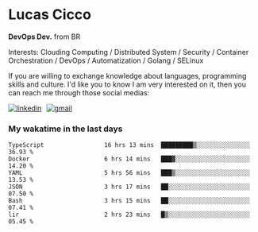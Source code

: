 # Lucas Cicco

**DevOps Dev.** from BR

Interests: Clouding Computing / Distributed System / Security / Container Orchestration / DevOps / Automatization / Golang / SELinux

If you are willing to exchange knowledge about languages, programming skills and culture. I'd like you to know I am very interested on it, then you can reach me through those social medias:

<div style="display: flex; align-items: center; gap: 10px;">
  <a href="https://www.linkedin.com/in/lucas-vitor-de-cicco" target="_blank">
    <img
      src="https://img.shields.io/badge/-LinkedIn-%230077B5?style=for-the-badge&logo=linkedin&logoColor=white"
      alt="linkedin"
      target="_blank" 
    />
  </a>
  <a href="mailto:lucasvitorx1@gmail.com">
      <img
        src="https://img.shields.io/badge/-Gmail-%23333?style=for-the-badge&logo=gmail&logoColor=white"
        alt="gmail"
        target="_blank"
      />
  </a>
</div>

### My wakatime in the last days

<!--START_SECTION:waka-->

```text
TypeScript                 16 hrs 13 mins  █████████▒░░░░░░░░░░░░░░░   36.93 %
Docker                     6 hrs 14 mins   ███▓░░░░░░░░░░░░░░░░░░░░░   14.20 %
YAML                       5 hrs 56 mins   ███▒░░░░░░░░░░░░░░░░░░░░░   13.53 %
JSON                       3 hrs 17 mins   ██░░░░░░░░░░░░░░░░░░░░░░░   07.50 %
Bash                       3 hrs 15 mins   ██░░░░░░░░░░░░░░░░░░░░░░░   07.41 %
lir                        2 hrs 23 mins   █▒░░░░░░░░░░░░░░░░░░░░░░░   05.45 %
```

<!--END_SECTION:waka-->
